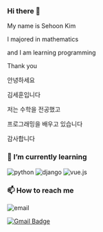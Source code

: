 ### Hi there 👋
My name is Sehoon Kim

I majored in mathematics

and I am learning programming

Thank you


안녕하세요

김세훈입니다

저는 수학을 전공했고

프로그래밍을 배우고 있습니다

감사합니다

### 🌱 I’m currently learning
![python](https://img.shields.io/badge/Python-9cf?style=plastic&logo=python) ![django](https://img.shields.io/badge/Django-brighten?style=plastic&logo=django) ![vue.js](https://img.shields.io/badge/Vue.js-green?style=plastic&logo=Vue.js)

### 📫 How to reach me
![email](https://img.shields.io/badge/email-kimsae123@naver.com-orange?style=flat-square&logo=Naver&logoColor=white)

[![Gmail Badge](https://img.shields.io/badge/Gmail-d14836?style=flat-square&logo=Gmail&logoColor=white&link=mailto:ttppggnnss@gmail.com)](mailto:ttppggnnss@gmail.com)


<!--
**ttppggnnss/ttppggnnss** is a ✨ _special_ ✨ repository because its `README.md` (this file) appears on your GitHub profile.

Here are some ideas to get you started:

- 🔭 I’m currently working on ...
- 🌱 I’m currently learning ...
- 👯 I’m looking to collaborate on ...
- 🤔 I’m looking for help with ...
- 💬 Ask me about ...
- 📫 How to reach me: ...
- 😄 Pronouns: ...
- ⚡ Fun fact: ...
-->

